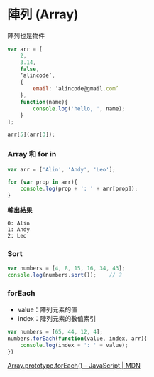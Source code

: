 # 陣列 (Array)

陣列也是物件

```js
var arr = [
	2,
	3.14,
	false,
	’alincode’,
	{
		email: ‘alincode@gmail.com’
	},
	function(name){
		console.log('hello, ', name);
	}
];

arr[5](arr[3]);
```

### Array 和 for in

```js
var arr = ['Alin', 'Andy', 'Leo'];

for (var prop in arr){
	console.log(prop + ': ' + arr[prop]);
}
```

**輸出結果**

```
0: Alin
1: Andy
2: Leo
```

### Sort

<!--它並沒有先檢查型別在排序，而是把它當作字串排序。-->

```js
var numbers = [4, 8, 15, 16, 34, 43];
console.log(numbers.sort());	// ?
```

### forEach

* value：陣列元素的值
* index：陣列元素的數值索引

```js
var numbers = [65, 44, 12, 4];
numbers.forEach(function(value, index, arr){
	console.log(index + ': ' + value);
})
```

[Array.prototype.forEach() - JavaScript | MDN](https://developer.mozilla.org/zh-TW/docs/Web/JavaScript/Reference/Global_Objects/Array/forEach)